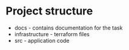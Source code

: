 # Project structure

- docs - contains documentation for the task
- infrastructure - terraform files
- src - application code
